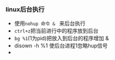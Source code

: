 ### linux后台执行

* 使用`nohup 命令 & ` 来后台执行
* `ctrl+z`把当前进行中的程序放到后台
* `bg %1`(1为pid)把放入到后台的程序增加 &
* disown -h %1 使后台进程1忽略hup信号
* 

